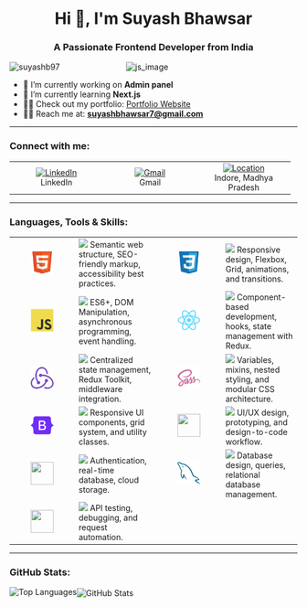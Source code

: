 <h1 align="center">Hi 👋, I'm Suyash Bhawsar</h1>
<h3 align="center">A Passionate Frontend Developer from India</h3>

<img align="right" alt="js_image" width="300" src="https://user-images.githubusercontent.com/74038190/219923809-b86dc415-a0c2-4a38-bc88-ad6cf06395a8.gif" /> 

<p align="left"> <img src="https://komarev.com/ghpvc/?username=suyashb97&label=Profile%20views&color=0e75b6&style=flat" alt="suyashb97" /> </p>

- 🔭 I’m currently working on **Admin panel**
- 🌱 I’m currently learning **Next.js**
- 👨‍💻 Check out my portfolio: [Portfolio Website](https://suyash-bhawsar-portfolio.netlify.app/)
- 👯️‍♂️ Reach me at: **suyashbhawsar7@gmail.com**

---

<h3 align="left">Connect with me:</h3>
<table>
  <tr>
    <td align="center" width="150">
      <a href="#" target="_blank">
        <img src="https://raw.githubusercontent.com/rahuldkjain/github-profile-readme-generator/master/src/images/icons/Social/linked-in-alt.svg" alt="LinkedIn" height="30" width="40" />
      </a><br />
      LinkedIn
    </td>
    <td align="center" width="150">
      <a href="mailto:suyashbhawsar7@gmail.com" target="_blank">
        <img src="https://upload.wikimedia.org/wikipedia/commons/7/7e/Gmail_icon_%282020%29.svg" alt="Gmail" height="30" width="40" />
      </a><br />
      Gmail
    </td>
    <td align="center" width="150">
      <a href="#" target="_blank">
        <img src="https://upload.wikimedia.org/wikipedia/commons/8/88/Map_marker.svg" alt="Location" height="30" width="40" />
      </a><br />
      Indore, Madhya Pradesh
    </td>
  </tr>
</table>



---

<h3>Languages, Tools & Skills:</h3>

<table width="100%" border="0" cellspacing="0" cellpadding="5">
  <tr>
    <td align="center" width="100"><a href="https://developer.mozilla.org/en-US/docs/Web/HTML"><img src="https://raw.githubusercontent.com/devicons/devicon/master/icons/html5/html5-original.svg" width="40" height="40"></a></td>
    <td><img src="https://img.shields.io/badge/HTML5-E34F26?style=flat&logo=html5&logoColor=white" /> Semantic web structure, SEO-friendly markup, accessibility best practices.</td>
    <td align="center" width="100"><a href="https://developer.mozilla.org/en-US/docs/Web/CSS"><img src="https://raw.githubusercontent.com/devicons/devicon/master/icons/css3/css3-original.svg" width="40" height="40"></a></td>
    <td><img src="https://img.shields.io/badge/CSS3-1572B6?style=flat&logo=css3&logoColor=white" /> Responsive design, Flexbox, Grid, animations, and transitions.</td>
  </tr>
  <tr>
    <td align="center" width="100"><a href="https://developer.mozilla.org/en-US/docs/Web/JavaScript"><img src="https://raw.githubusercontent.com/devicons/devicon/master/icons/javascript/javascript-original.svg" width="40" height="40"></a></td>
    <td><img src="https://img.shields.io/badge/JavaScript-F7DF1E?style=flat&logo=javascript&logoColor=black" /> ES6+, DOM Manipulation, asynchronous programming, event handling.</td>
    <td align="center" width="100"><a href="https://react.dev/"><img src="https://raw.githubusercontent.com/devicons/devicon/master/icons/react/react-original.svg" width="40" height="40"></a></td>
    <td><img src="https://img.shields.io/badge/React-61DAFB?style=flat&logo=react&logoColor=black" /> Component-based development, hooks, state management with Redux.</td>
  </tr>
  <tr>
    <td align="center" width="100"><a href="https://redux.js.org/"><img src="https://raw.githubusercontent.com/devicons/devicon/master/icons/redux/redux-original.svg" width="40" height="40"></a></td>
    <td><img src="https://img.shields.io/badge/Redux-764ABC?style=flat&logo=redux&logoColor=white" /> Centralized state management, Redux Toolkit, middleware integration.</td>
    <td align="center" width="100"><a href="https://sass-lang.com/"><img src="https://raw.githubusercontent.com/devicons/devicon/master/icons/sass/sass-original.svg" width="40" height="40"></a></td>
    <td><img src="https://img.shields.io/badge/SASS-CC6699?style=flat&logo=sass&logoColor=white" /> Variables, mixins, nested styling, and modular CSS architecture.</td>
  </tr>
  <tr>
    <td align="center" width="100"><a href="https://getbootstrap.com/"><img src="https://raw.githubusercontent.com/devicons/devicon/master/icons/bootstrap/bootstrap-plain.svg" width="40" height="40"></a></td>
    <td><img src="https://img.shields.io/badge/Bootstrap-7952B3?style=flat&logo=bootstrap&logoColor=white" /> Responsive UI components, grid system, and utility classes.</td>
    <td align="center" width="100"><a href="https://www.figma.com/"><img src="https://www.vectorlogo.zone/logos/figma/figma-icon.svg" width="40" height="40"></a></td>
    <td><img src="https://img.shields.io/badge/Figma-F24E1E?style=flat&logo=figma&logoColor=white" /> UI/UX design, prototyping, and design-to-code workflow.</td>
  </tr>
  <tr>
    <td align="center" width="100"><a href="https://firebase.google.com/"><img src="https://www.vectorlogo.zone/logos/firebase/firebase-icon.svg" width="40" height="40"></a></td>
    <td><img src="https://img.shields.io/badge/Firebase-FFCA28?style=flat&logo=firebase&logoColor=black" /> Authentication, real-time database, cloud storage.</td>
    <td align="center" width="100"><a href="https://www.mysql.com/"><img src="https://raw.githubusercontent.com/devicons/devicon/master/icons/mysql/mysql-original.svg" width="40" height="40"></a></td>
    <td><img src="https://img.shields.io/badge/MySQL-4479A1?style=flat&logo=mysql&logoColor=white" /> Database design, queries, relational database management.</td>
  </tr>
  <tr>
    <td align="center" width="100"><a href="https://www.postman.com/"><img src="https://www.vectorlogo.zone/logos/getpostman/getpostman-icon.svg" width="40" height="40"></a></td>
    <td><img src="https://img.shields.io/badge/Postman-FF6C37?style=flat&logo=postman&logoColor=white" /> API testing, debugging, and request automation.</td>
  </tr>
</table>


---

<h3 align="left">GitHub Stats:</h3>
<p>
  <img align="left" src="https://github-readme-stats.vercel.app/api/top-langs/?username=suyashb97&show_icons=true&locale=en&layout=compact&langs_count=6&hide=css,scss&theme=tokyonight" alt="Top Languages" />
</p>

<p>
  <img align="center" src="https://github-readme-stats.vercel.app/api?username=suyashb97&show_icons=true&locale=en&theme=tokyonight" alt="GitHub Stats" />
</p>


